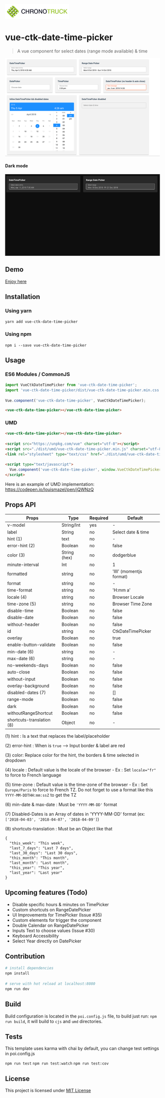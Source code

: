 ![vue-ctk-date-time-picker](./assets/logo_sticky.png)

# vue-ctk-date-time-picker

> A vue component for select dates (range mode available) & time

![vue-ctk-date-time-picker](./assets/illu-animated.gif)
#### Dark mode
![vue-ctk-date-time-picker](./assets/illu-animated-dark.gif)
## Demo
[Enjoy here](https://htmlpreview.github.io/?https://github.com/chronotruck/vue-ctk-date-time-picker/blob/master/demo/index.html)

## Installation

### Using yarn

`yarn add vue-ctk-date-time-picker`

### Using npm

`npm i --save vue-ctk-date-time-picker`

## Usage

### ES6 Modules / CommonJS

```js
import VueCtkDateTimePicker from 'vue-ctk-date-time-picker';
import 'vue-ctk-date-time-picker/dist/vue-ctk-date-time-picker.min.css';

Vue.component('vue-ctk-date-time-picker', VueCtkDateTimePicker);
```

```html
<vue-ctk-date-time-picker></vue-ctk-date-time-picker>
```

### UMD

```html
<vue-ctk-date-time-picker></vue-ctk-date-time-picker>

<script src="https://unpkg.com/vue" charset="utf-8"></script>
<script src="./dist/umd/vue-ctk-date-time-picker.min.js" charset="utf-8"></script>
<link rel="stylesheet" type="text/css" href="./dist/umd/vue-ctk-date-time-picker.min.css">

<script type="text/javascript">
  Vue.component('vue-ctk-date-time-picker', window.VueCtkDateTimePicker.default);
</script>
```
Here is an example of UMD implementation: https://codepen.io/louismazel/pen/jQWNzQ

## Props API

| Props      | Type       | Required | Default    |
|------------|------------|----------|------------|
| v-model    | String/Int | yes     | -          |
| label      | String     | no    | Select date & time |
| hint (1)       | text       | no       | -         |
| error-hint (2) | Boolean    | no      | false     |
| color (3)     | String (hex) | no    | dodgerblue |
| minute-interval | Int | no    | 1    |
| formatted   | string | no    | 'llll' (momentjs format) |
| format   | string | no      | - |
| time-format   | string | no  | 'H:mm a' |
| locale (4)  | string | no     | Browser Locale |
| time-zone (5)  | string | no  | Browser Time Zone |
| disable-time   | Boolean | no     | false |
| disable-date   | Boolean | no  | false |
| without-header   | Boolean | no   | false |
| id  | string | no  | CtkDateTimePicker |
| overlay | Boolean | no | true |
| enable-button-validate | Boolean | no | false |
| min-date (6)  | string | no  | - |
| max-date (6)  | string | no  | - |
| no-weekends-days | Boolean | no | false |
| auto-close | Boolean | no | false |
| without-input | Boolean | no | false |
| overlay-background | Boolean | no | false |
| disabled-dates (7) | Boolean | no | [] |
| range-mode | Boolean | no | false |
| dark | Boolean | no | false |
| withoutRangeShortcut | Boolean | no | false |
| shortcuts-translation (8) | Object | no | - |

(1) hint : Is a text that replaces the label/placeholder

(2) error-hint : When is `true` --> Input border & label are red

(3) color: Replace color for the hint, the borders & time selected in dropdown

(4) locale : Default value is the locale of the browser - Ex : Set `locale="fr"` to force to French language

(5) time-zone : Default value is the time-zone of the browser - Ex : Set `Europe/Paris` to force to French TZ. Do not forget to use a format like this `YYYY-MM-DDTHH:mm:ssZ` to get the TZ
 
(6) min-date & max-date : Must be `'YYYY-MM-DD'` format

(7) Disabled-Dates is an Array of dates in 'YYYY-MM-DD' format (ex: `['2018-04-03', '2018-04-07', '2018-04-09']`)

(8) shortcuts-translation : Must be an Object like that 
``` 
{
  "this_week": "This week",
  "last_7_days": "Last 7 days",
  "last_30_days": "Last 30 days",
  "this_month": "This month",
  "last_month": "Last month",
  "this_year": "This year",
  "last_year": "Last year"
}
```

## Upcoming features (Todo)

- Disable specific hours & minutes on TimePicker
- Custom shortcuts on RangeDatePicker
- UI Improvements for TimePicker (Issue #35)
- Custom elements for trigger the component
- Double Calendar on RangeDatePicker
- Inputs Text to choose values (Issue #30)
- Keyboard Accessibility
- Select Year directly on DatePicker

## Contribution

``` bash
# install dependencies
npm install

# serve with hot reload at localhost:8080
npm run dev
```

## Build

Build configuration is located in the `poi.config.js` file, to build just run: `npm run build`, it will build to `cjs` and `umd` directories.

## Tests

This template uses karma with chai by default, you can change test settings in poi.config.js

`npm run test`
`npm run test:watch`
`npm run test:cov`

## License

This project is licensed under [MIT License](http://en.wikipedia.org/wiki/MIT_License)
